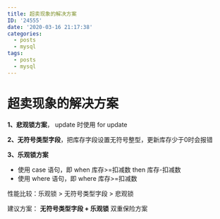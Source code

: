 ```yaml
---
title: 超卖现象的解决方案
ID: '24555'
date: '2020-03-16 21:17:38'
categories:
  - posts
  - mysql
tags:
  - posts
  - mysql
---
```


# 超卖现象的解决方案

**1、悲观锁方案**， update 时使用 for update

**2、无符号类型字段**，把库存字段设置无符号整型，更新库存少于0时会报错

**3、乐观锁方案**

- 使用 case 语句，即 when 库存>=扣减数 then 库存-扣减数
- 使用 where 语句，即 where 库存>=扣减数

性能比较：乐观锁 > 无符号类型字段 > 悲观锁

建议方案： **无符号类型字段 + 乐观锁** 双重保险方案
 
